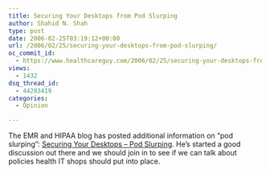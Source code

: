 ```yaml
---
title: Securing Your Desktops from Pod Slurping
author: Shahid N. Shah
type: post
date: 2006-02-25T03:19:12+00:00
url: /2006/02/25/securing-your-desktops-from-pod-slurping/
oc_commit_id:
  - https://www.healthcareguy.com/2006/02/25/securing-your-desktops-from-pod-slurping/1478769008
views:
  - 1432
dsq_thread_id:
  - 44283419
categories:
  - Opinion

---
```

The EMR and HIPAA blog has posted additional information on &#8220;pod slurping&#8221;: [Securing Your Desktops &#8211; Pod Slurping][1]. He&#8217;s started a good discussion out there and we should join in to see if we can talk about policies health IT shops should put into place.

 [1]: http://www.crashutah.com/emr/administrator/2006/02/24/securing-your-desktops-pod-slurping/